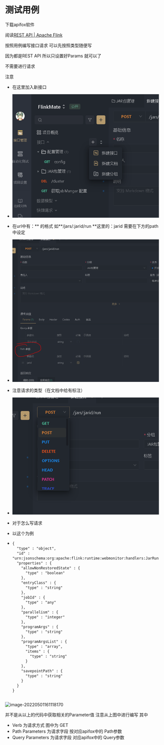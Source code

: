 # 测试用例

下载apifox软件 



阅读[REST API | Apache Flink](https://nightlies.apache.org/flink/flink-docs-release-1.14/zh/docs/ops/rest_api/#cluster)

按照用例编写接口请求 可以先按照类型随便写

因为都是REST API 所以只设置好Params 就可以了

不需要进行请求

注意

-  在这里加入新接口
  - ![image-20220501160817920](../pics/test1.png)

-  在url中有：** 的格式 如**/jars/:jarid/run **这里的：jarid 需要在下方的path中设定
  - ![image-20220501160535723](../pics/test2.png)
-  注意请求的类型（在文档中给有标注）
  - ![image-20220501160744554](../pics/test3.png)

- 对于怎么写请求

- 以这个为例

- ```
  {
    "type" : "object",
    "id" : "urn:jsonschema:org:apache:flink:runtime:webmonitor:handlers:JarRunRequestBody",
    "properties" : {
      "allowNonRestoredState" : {
        "type" : "boolean"
      },
      "entryClass" : {
        "type" : "string"
      },
      "jobId" : {
        "type" : "any"
      },
      "parallelism" : {
        "type" : "integer"
      },
      "programArgs" : {
        "type" : "string"
      },
      "programArgsList" : {
        "type" : "array",
        "items" : {
          "type" : "string"
        }
      },
      "savepointPath" : {
        "type" : "string"
      }
    }
  }            
       
  ```

![image-20220501161118170](../pics/test5.png)

并不是从以上的代码中获取相关的Parameter值
注意从上图中进行编写
其中
- Verb 为请求方式 图中为 GET
- Path Parameters 为请求字段 按对应apifox中的 Path参数
- Query Parameters  为请求字段 对应apifox中的 Query参数